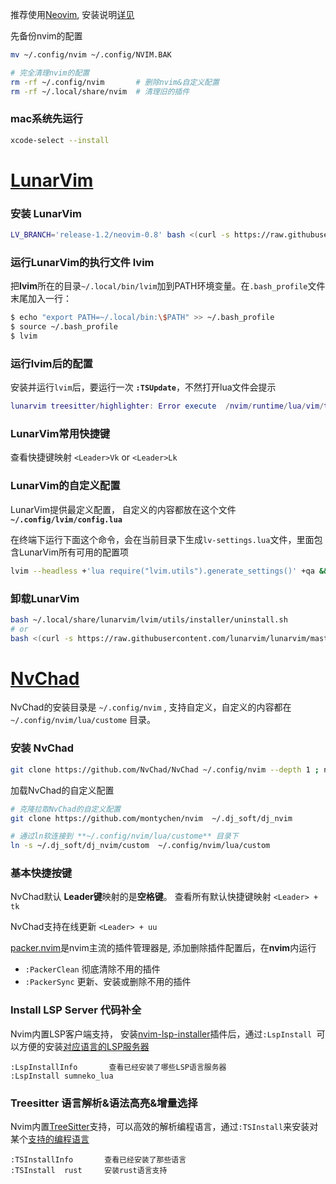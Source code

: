 推荐使用[Neovim](https://github.com/neovim/neovim), 安装说明[详见](https://github.com/montychen/nvim/blob/main/Vim_%E5%BF%AB%E9%80%9F%E5%85%A5%E9%97%A8.md)

先备份nvim的配置 
```bash
mv ~/.config/nvim ~/.config/NVIM.BAK

# 完全清理nvim的配置
rm -rf ~/.config/nvim       # 删除nvim&自定义配置
rm -rf ~/.local/share/nvim  # 清理旧的插件

```

### mac系统先运行
```bash
xcode-select --install
```
# [LunarVim](https://github.com/LunarVim/LunarVim)

### 安装 LunarVim
```bash
LV_BRANCH='release-1.2/neovim-0.8' bash <(curl -s https://raw.githubusercontent.com/lunarvim/lunarvim/master/utils/installer/install.sh)
```
### 运行LunarVim的执行文件 lvim 
把**lvim**所在的目录`~/.local/bin/lvim`加到PATH环境变量。在`.bash_profile`文件末尾加入一行：
```bash
$ echo "export PATH=~/.local/bin:\$PATH" >> ~/.bash_profile
$ source ~/.bash_profile
$ lvim
```
### 运行lvim后的配置
安装并运行`lvim`后，要运行一次 **`:TSUpdate`**，不然打开lua文件会提示
```lua
lunarvim treesitter/highlighter: Error execute  /nvim/runtime/lua/vim/treesitter/query.lua. invalid node type ....
```

### LunarVim常用快捷键
查看快捷键映射 `<Leader>Vk` or `<Leader>Lk`

### LunarVim的自定义配置
LunarVim提供最定义配置， 自定义的内容都放在这个文件 **`~/.config/lvim/config.lua`**

在终端下运行下面这个命令，会在当前目录下生成`lv-settings.lua`文件，里面包含LunarVim所有可用的配置项
```bash
lvim --headless +'lua require("lvim.utils").generate_settings()' +qa && sort -o lv-settings.lua{,}
```


### 卸载LunarVim
```bash
bash ~/.local/share/lunarvim/lvim/utils/installer/uninstall.sh
# or
bash <(curl -s https://raw.githubusercontent.com/lunarvim/lunarvim/master/utils/installer/uninstall.sh)
```

# [NvChad](https://github.com/NvChad/NvChad)
NvChad的安装目录是 `~/.config/nvim` , 支持自定义，自定义的内容都在`~/.config/nvim/lua/custome` 目录。
    

### 安装 NvChad 

```bash
git clone https://github.com/NvChad/NvChad ~/.config/nvim --depth 1 ; nvim
```

加载NvChad的自定义配置
```bash
# 克隆拉取NvChad的自定义配置
git clone https://github.com/montychen/nvim  ~/.dj_soft/dj_nvim

# 通过ln软连接到 **~/.config/nvim/lua/custome** 目录下
ln -s ~/.dj_soft/dj_nvim/custom  ~/.config/nvim/lua/custom

```

### 基本快捷按键
NvChad默认 **Leader键**映射的是**空格键**。 查看所有默认快捷键映射 `<Leader> + tk `

NvChad支持在线更新 `<Leader> + uu`


[packer.nvim](https://github.com/wbthomason/packer.nvim)是nvim主流的插件管理器是, 添加删除插件配置后，在**nvim**内运行
- `:PackerClean` 彻底清除不用的插件
- `:PackerSync` 更新、安装或删除不用的插件


### Install LSP Server 代码补全

Nvim内置LSP客户端支持， 安装[nvim-lsp-installer](https://github.com/williamboman/nvim-lsp-installer)插件后，通过`:LspInstall `可以方便的安装[对应语言的LSP服务器](https://github.com/neovim/nvim-lspconfig/blob/master/doc/server_configurations.md)
```
:LspInstallInfo       查看已经安装了哪些LSP语言服务器
:LspInstall sumneko_lua 
```

### Treesitter 语言解析&语法高亮&增量选择
Nvim内置[TreeSitter](https://github.com/nvim-treesitter/nvim-treesitter)支持，可以高效的解析编程语言，通过`:TSInstall`来安装对某个[支持的编程语言](https://github.com/nvim-treesitter/nvim-treesitter#supported-languages)
```
:TSInstallInfo       查看已经安装了那些语言
:TSInstall  rust     安装rust语言支持
```



